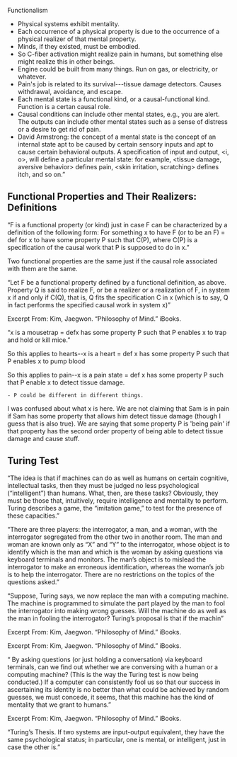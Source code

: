 Functionalism


- Physical systems exhibit mentality. 
- Each occurrence of a physical property is due to the occurrence of a physical realizer of that mental property. 
- Minds, if they existed, must be embodied. 
- So C-fiber activation might realize pain in humans, but something else might realize this in other beings. 
- Engine could be built from many things. Run on gas, or electricity, or whatever. 
- Pain's job is related to its survival---tissue damage detectors. Causes withdrawal, avoidance, and escape. 
- Each mental state is a functional kind, or a causal-functional kind. Function is a certan causal role. 
- Causal conditions can include other mental states, e.g., you are alert. The outputs can include other mental states such as  a sense of distress or a desire to get rid of pain. 
- David Armstrong: the concept of a mental state is the concept of an internal state apt to be caused by certain sensory inputs and apt to cause certain behavioral outputs. A specification of input and output, <i, o>, will define a particular mental state: for example, <tissue damage, aversive behavior> defines pain, <skin irritation, scratching> defines itch, and so on.”

## Functional Properties and Their Realizers: Definitions 
“F is a functional property (or kind) just in case F can be characterized by a definition of the following form:
For something x to have F (or to be an F) = def for x to have some property P such that C(P), where C(P) is a specification of the causal work that P is supposed to do in x.”

Two functional properties are the same just if the causal role associated with them are the same. 

“Let F be a functional property defined by a functional definition, as above. Property Q is said to realize F, or be a realizer or a realization of F, in system x if and only if C(Q), that is, Q fits the specification C in x (which is to say, Q in fact performs the specified causal work in system x)”

Excerpt From: Kim, Jaegwon. “Philosophy of Mind.” iBooks. 

“x is a mousetrap = defx has some property P such that P enables x to trap and hold or kill mice.”

So this applies to hearts--x is a heart = def x has some property P such that P enables x to pump blood

So this applies to pain--x is a pain state = def x has some property P such that P enable x to detect tissue damage. 

	- P could be different in different things. 

I was confused about what x is here. We are not claiming that Sam is in pain if Sam has some property that allows him detect tissue damage (though I guess that is also true). We are saying that some property P is 'being pain' if that property has the second order property of being able to detect tissue damage and cause stuff. 






## Turing Test

“The idea is that if machines can do as well as humans on certain cognitive, intellectual tasks, then they must be judged no less psychological (“intelligent”) than humans. What, then, are these tasks? Obviously, they must be those that, intuitively, require intelligence and mentality to perform. Turing describes a game, the “imitation game,” to test for the presence of these capacities.”

“There are three players: the interrogator, a man, and a woman, with the interrogator segregated from the other two in another room. The man and woman are known only as “X” and “Y” to the interrogator, whose object is to identify which is the man and which is the woman by asking questions via keyboard terminals and monitors. The man’s object is to mislead the interrogator to make an erroneous identification, whereas the woman’s job is to help the interrogator. There are no restrictions on the topics of the questions asked.”

“Suppose, Turing says, we now replace the man with a computing machine. The machine is programmed to simulate the part played by the man to fool the interrogator into making wrong guesses. Will the machine do as well as the man in fooling the interrogator? Turing’s proposal is that if the machin”

Excerpt From: Kim, Jaegwon. “Philosophy of Mind.” iBooks. 


Excerpt From: Kim, Jaegwon. “Philosophy of Mind.” iBooks. 

“ By asking questions (or just holding a conversation) via keyboard terminals, can we find out whether we are conversing with a human or a computing machine? (This is the way the Turing test is now being conducted.) If a computer can consistently fool us so that our success in ascertaining its identity is no better than what could be achieved by random guesses, we must concede, it seems, that this machine has the kind of mentality that we grant to humans.”

Excerpt From: Kim, Jaegwon. “Philosophy of Mind.” iBooks. 

“Turing’s Thesis. If two systems are input-output equivalent, they have the same psychological status; in particular, one is mental, or intelligent, just in case the other is.”






